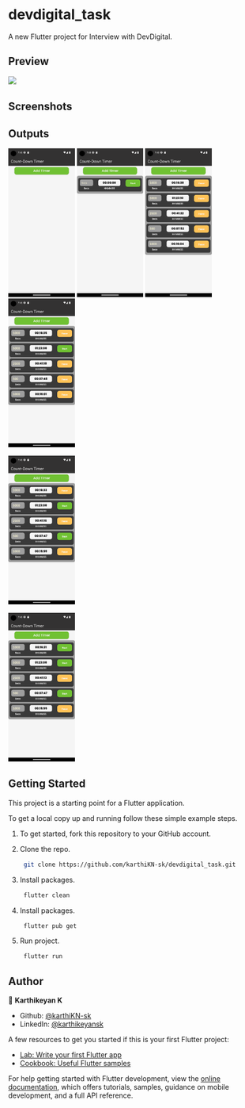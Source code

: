 # devdigital_task

A new Flutter project for Interview with DevDigital.

## Preview

<img src="screenshots/Devdigital.mp4" width="200"/>

## Screenshots

<h2 id="Outputs">Outputs</h2>
<p><img height= "300" src="screenshots/Screenshot_1692972781.png" alt="output1" />
<img height= "300" src="screenshots/Screenshot_1692972785.png" alt="output2" />
<img height= "300" src="screenshots/Screenshot_1692972826.png" alt="output3" />
<img height= "300" src="screenshots/Screenshot_1692972830.png" alt="output4" /></p>
<img height= "300" src="screenshots/Screenshot_1692972832.png" alt="output5" /></p>
<img height= "300" src="screenshots/Screenshot_1692972835.png" alt="output6" /></p>

## Getting Started

This project is a starting point for a Flutter application.

To get a local copy up and running follow these simple example steps.

1. To get started, fork this repository to your GitHub account.

2. Clone the repo.
   ```sh
    git clone https://github.com/karthiKN-sk/devdigital_task.git
   ```
3. Install packages.
   ```sh
    flutter clean
   ```
4. Install packages.
   ```sh
    flutter pub get
   ```
5. Run project.
   ```sh
    flutter run
   ```

## Author

👤 **Karthikeyan K**

- Github: [@karthiKN-sk](https://github.com/karthiKN-sk)
- LinkedIn: [@karthikeyansk](https://www.linkedin.com/in/karthikeyansk/)

A few resources to get you started if this is your first Flutter project:

- [Lab: Write your first Flutter app](https://docs.flutter.dev/get-started/codelab)
- [Cookbook: Useful Flutter samples](https://docs.flutter.dev/cookbook)

For help getting started with Flutter development, view the
[online documentation](https://docs.flutter.dev/), which offers tutorials,
samples, guidance on mobile development, and a full API reference.
